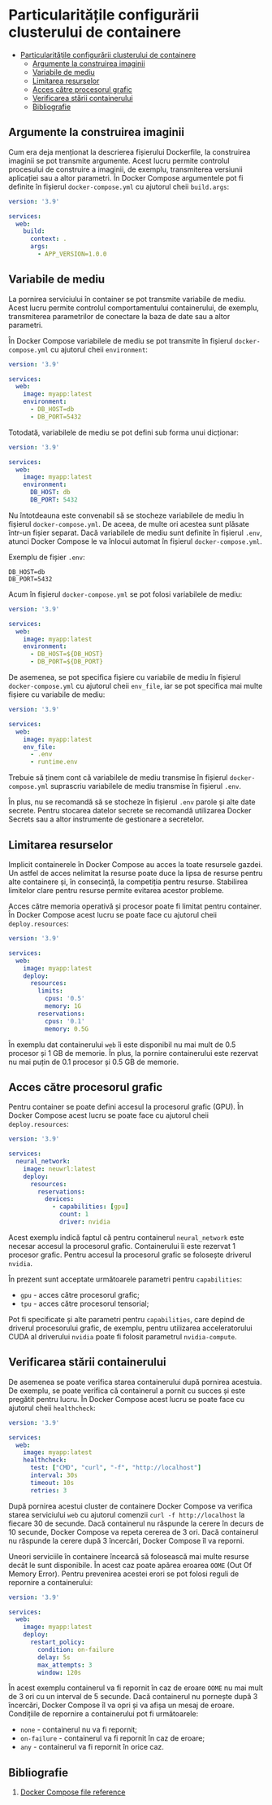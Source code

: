 # Particularitățile configurării clusterului de containere

- [Particularitățile configurării clusterului de containere](#particularitățile-configurării-clusterului-de-containere)
  - [Argumente la construirea imaginii](#argumente-la-construirea-imaginii)
  - [Variabile de mediu](#variabile-de-mediu)
  - [Limitarea resurselor](#limitarea-resurselor)
  - [Acces către procesorul grafic](#acces-către-procesorul-grafic)
  - [Verificarea stării containerului](#verificarea-stării-containerului)
  - [Bibliografie](#bibliografie)

## Argumente la construirea imaginii

Cum era deja menționat la descrierea fișierului Dockerfile, la construirea imaginii se pot transmite argumente. Acest lucru permite controlul procesului de construire a imaginii, de exemplu, transmiterea versiunii aplicației sau a altor parametri. În Docker Compose argumentele pot fi definite în fișierul `docker-compose.yml` cu ajutorul cheii `build.args`:

```yaml
version: '3.9'

services:
  web:
    build:
      context: .
      args:
        - APP_VERSION=1.0.0
```

## Variabile de mediu

La pornirea serviciului în container se pot transmite variabile de mediu. Acest lucru permite controlul comportamentului containerului, de exemplu, transmiterea parametrilor de conectare la baza de date sau a altor parametri.

În Docker Compose variabilele de mediu se pot transmite în fișierul `docker-compose.yml` cu ajutorul cheii `environment`:

```yaml
version: '3.9'

services:
  web:
    image: myapp:latest
    environment:
      - DB_HOST=db
      - DB_PORT=5432
```

Totodată, variabilele de mediu se pot defini sub forma unui dicționar:

```yaml
version: '3.9'

services:
  web:
    image: myapp:latest
    environment:
      DB_HOST: db
      DB_PORT: 5432
```

Nu întotdeauna este convenabil să se stocheze variabilele de mediu în fișierul `docker-compose.yml`. De aceea, de multe ori acestea sunt plăsate într-un fișier separat. Dacă variabilele de mediu sunt definite în fișierul `.env`, atunci Docker Compose le va înlocui automat în fișierul `docker-compose.yml`.

Exemplu de fișier `.env`:

```env
DB_HOST=db
DB_PORT=5432
```

Acum în fișierul `docker-compose.yml` se pot folosi variabilele de mediu:

```yaml
version: '3.9'

services:
  web:
    image: myapp:latest
    environment:
      - DB_HOST=${DB_HOST}
      - DB_PORT=${DB_PORT}
```

De asemenea, se pot specifica fișiere cu variabile de mediu în fișierul `docker-compose.yml` cu ajutorul cheii `env_file`, iar se pot specifica mai multe fișiere cu variabile de mediu:

```yaml
version: '3.9'

services:
  web:
    image: myapp:latest
    env_file:
      - .env
      - runtime.env
```

Trebuie să ținem cont că variabilele de mediu transmise în fișierul `docker-compose.yml` suprascriu variabilele de mediu transmise în fișierul `.env`.

În plus, nu se recomandă să se stocheze în fișierul `.env` parole și alte date secrete. Pentru stocarea datelor secrete se recomandă utilizarea Docker Secrets sau a altor instrumente de gestionare a secretelor.

## Limitarea resurselor

Implicit containerele în Docker Compose au acces la toate resursele gazdei. Un astfel de acces nelimitat la resurse poate duce la lipsa de resurse pentru alte containere și, în consecință, la competiția pentru resurse. Stabilirea limitelor clare pentru resurse permite evitarea acestor probleme.

Acces către memoria operativă și procesor poate fi limitat pentru container. În Docker Compose acest lucru se poate face cu ajutorul cheii `deploy.resources`:

```yaml
version: '3.9'

services:
  web:
    image: myapp:latest
    deploy:
      resources:
        limits:
          cpus: '0.5'
          memory: 1G
        reservations:
          cpus: '0.1'
          memory: 0.5G
```

În exemplu dat containerului `web` îi este disponibil nu mai mult de 0.5 procesor și 1 GB de memorie. În plus, la pornire containerului este rezervat nu mai puțin de 0.1 procesor și 0.5 GB de memorie.

## Acces către procesorul grafic

Pentru container se poate defini accesul la procesorul grafic (GPU). În Docker Compose acest lucru se poate face cu ajutorul cheii `deploy.resources`:

```yaml
version: '3.9'

services:
  neural_network:
    image: neuwrl:latest
    deploy:
      resources:
        reservations:
          devices:
            - capabilities: [gpu]
              count: 1
              driver: nvidia
```

Acest exemplu indică faptul că pentru containerul `neural_network` este necesar accesul la procesorul grafic. Containerului îi este rezervat 1 procesor grafic. Pentru accesul la procesorul grafic se folosește driverul `nvidia`.

În prezent sunt acceptate următoarele parametri pentru `capabilities`:

- `gpu` - acces către procesorul grafic;
- `tpu` - acces către procesorul tensorial;

Pot fi specificate și alte parametri pentru `capabilities`, care depind de driverul procesorului grafic, de exemplu, pentru utilizarea acceleratorului CUDA al driverului `nvidia` poate fi folosit parametrul `nvidia-compute`.

## Verificarea stării containerului

De asemenea se poate verifica starea containerului după pornirea acestuia. De exemplu, se poate verifica că containerul a pornit cu succes și este pregătit pentru lucru. În Docker Compose acest lucru se poate face cu ajutorul cheii `healthcheck`:

```yaml
version: '3.9'

services:
  web:
    image: myapp:latest
    healthcheck:
      test: ["CMD", "curl", "-f", "http://localhost"]
      interval: 30s
      timeout: 10s
      retries: 3
```

După pornirea acestui cluster de containere Docker Compose va verifica starea serviciului `web` cu ajutorul comenzii `curl -f http://localhost` la fiecare 30 de secunde. Dacă containerul nu răspunde la cerere în decurs de 10 secunde, Docker Compose va repeta cererea de 3 ori. Dacă containerul nu răspunde la cerere după 3 încercări, Docker Compose îl va reporni.

Uneori serviciile în containere încearcă să folosească mai multe resurse decât le sunt disponibile. În acest caz poate apărea eroarea `OOME` (Out Of Memory Error). Pentru prevenirea acestei erori se pot folosi reguli de repornire a containerului:

```yaml
version: '3.9'

services:
  web:
    image: myapp:latest
    deploy:
      restart_policy:
        condition: on-failure
        delay: 5s
        max_attempts: 3
        window: 120s
```

În acest exemplu containerul va fi repornit în caz de eroare `OOME` nu mai mult de 3 ori cu un interval de 5 secunde. Dacă containerul nu pornește după 3 încercări, Docker Compose îl va opri și va afișa un mesaj de eroare. Condițiile de repornire a containerului pot fi următoarele:

- `none` - containerul nu va fi repornit;
- `on-failure` - containerul va fi repornit în caz de eroare;
- `any` - containerul va fi repornit în orice caz.

## Bibliografie

1. [Docker Compose file reference](https://docs.docker.com/compose/compose-file/)
